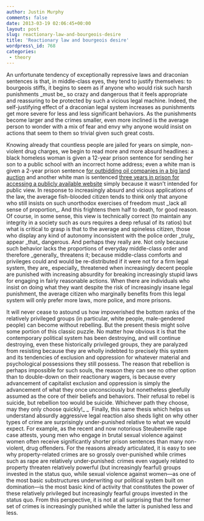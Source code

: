 ```yaml
---
author: Justin Murphy
comments: false
date: 2013-03-19 02:06:45+00:00
layout: post
slug: reactionary-law-and-bourgeois-desire
title: 'Reactionary law and bourgeois desire'
wordpress\_id: 768
categories:
 - theory
---
```



An unfortunate tendency of exceptionally repressive laws and draconian sentences is that, in middle-class eyes, they tend to justify themselves: to bourgeois stiffs, it begins to seem as if anyone who would risk such harsh punishments \_must be\_ so crazy and dangerous that it feels appropriate and reassuring to be protected by such a vicious legal machine. Indeed, the self-justifying effect of a draconian legal system increases as punishments get more severe for less and less significant behaviors. As the punishments become larger and the crimes smaller, even more inclined is the average person to wonder with a mix of fear and envy why anyone would insist on actions that seem to them so trivial given such great costs.

Knowing already that countless people are jailed for years on simple, non-violent drug charges, we begin to read more and more absurd headlines: a black homeless woman is given a 12-year prison sentence for sending her son to a public school with an incorrect home address; even a white man is given a 2-year prison sentence [for outbidding oil companies in a big land auction][1] and another white man is sentenced [three years in prison for accessing a publicly available website][2] simply because it wasn't intended for public view. In response to increasingly absurd and vicious applications of the law, the average fish-blooded citizen tends to think only that anyone who still insists on such unorthodox exercises of freedom must \_lack all sense of proportion_. And this frightens them half to death, for good reason. Of course, in some sense, this view is technically correct (to maintain any integrity in a society such as ours requires a deep refusal of its ratios) but what is critical to grasp is that to the average and spineless citizen, those who display any kind of autonomy inconsistent with the police order \_truly_ appear \_that\_ dangerous. And perhaps they really are. Not only because such behavior lacks the proportions of everyday middle-class order and therefore \_generally\_ threatens it; because middle-class comforts and privileges could and would be re-distributed if it were not for a firm legal system, they are\_ especially\_ threatened when increasingly decent people are punished with increasing absurdity for breaking increasingly stupid laws for engaging in fairly reasonable actions. When there are individuals who insist on doing what they want despite the risk of increasingly insane legal punishment, the average citizen who marginally benefits from this legal system will only prefer more laws, more police, and more prisons.

It will never cease to astound us how impoverished the bottom ranks of the relatively privileged groups (in particular, white people, male-gendered people) can become without rebelling. But the present thesis might solve some portion of this classic puzzle. No matter how obvious it is that the contemporary political system has been destroying, and will continue destroying, even these historically privileged groups, they are paralyzed from resisting because they are wholly indebted to precisely this system and its tendencies of exclusion and oppression for whatever material and psychological possessions they still possess. The reason that rebellion is perhaps impossible for such souls, the reason they can see no other option than to double-down on their reactionary wagers, is because every advancement of capitalist exclusion and oppression is simply the advancement of what they once unconsciously but nonetheless gleefully assumed as the core of their beliefs and behaviors. Their refusal to rebel is suicide, but rebellion too would be suicide. Whichever path they choose, may they only choose quickly!\_ \_ 
Finally, this same thesis which helps us understand absurdly aggressive legal reaction also sheds light on why other types of crime are surprisingly under-punished relative to what we would expect. For example, as the recent and now notorious Steubenville rape case attests, young men who engage in brutal sexual violence against women often receive significantly shorter prison sentences than many non-violent, drug offenders. For the reasons already articulated, it is easy to see why property-related crimes are so grossly over-punished while crimes such as rape are relatively under-punished: crimes even vaguely related to property threaten relatively powerful (but increasingly fearful) groups invested in the status quo, while sexual violence against women—as one of the most basic substructures underwriting our political system built on domination—is the most basic kind of activity that constitutes the power of these relatively privileged but increasingly fearful groups invested in the status quo. From this perspective, it is not at all surprising that the former set of crimes is increasingly punished while the latter is punished less and less.

[1]:	http://en.wikipedia.org/wiki/Tim_DeChristopher
[2]:	http://en.wikipedia.org/wiki/Weev